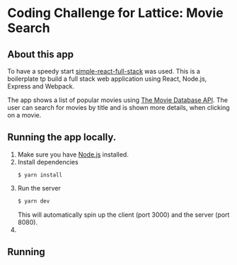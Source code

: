 # Coding Challenge for Lattice: Movie Search

## About this app

To have a speedy start [simple-react-full-stack](https://github.com/crsandeep/simple-react-full-stack) was used. This is a boilerplate tp build a full stack web application using React, Node.js, Express and Webpack.

The app shows a list of popular movies using [The Movie Database API](https://developers.themoviedb.org/3/getting-started/introduction). The user can search for movies by title and is shown more details, when clicking on a movie.

## Running the app locally.

1. Make sure you have [Node.js](https://nodejs.org/en/download/) installed.
2. Install dependencies
    ```
    $ yarn install
    ```
3. Run the server
    ```bash
    $ yarn dev
    ```
    This will automatically spin up the client (port 3000) and the server (port 8080). 
4. 

## Running 